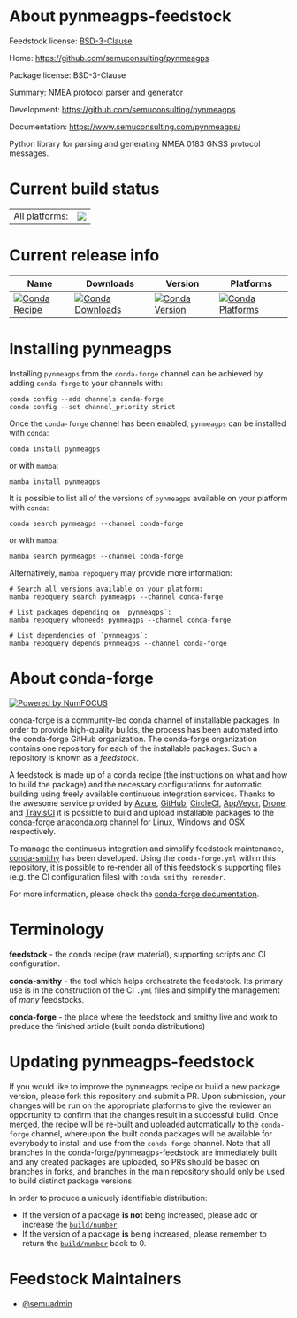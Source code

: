 About pynmeagps-feedstock
=========================

Feedstock license: [BSD-3-Clause](https://github.com/conda-forge/pynmeagps-feedstock/blob/main/LICENSE.txt)

Home: https://github.com/semuconsulting/pynmeagps

Package license: BSD-3-Clause

Summary: NMEA protocol parser and generator

Development: https://github.com/semuconsulting/pynmeagps

Documentation: https://www.semuconsulting.com/pynmeagps/

Python library for parsing and generating NMEA 0183 GNSS protocol messages.

Current build status
====================


<table><tr><td>All platforms:</td>
    <td>
      <a href="https://dev.azure.com/conda-forge/feedstock-builds/_build/latest?definitionId=20323&branchName=main">
        <img src="https://dev.azure.com/conda-forge/feedstock-builds/_apis/build/status/pynmeagps-feedstock?branchName=main">
      </a>
    </td>
  </tr>
</table>

Current release info
====================

| Name | Downloads | Version | Platforms |
| --- | --- | --- | --- |
| [![Conda Recipe](https://img.shields.io/badge/recipe-pynmeagps-green.svg)](https://anaconda.org/conda-forge/pynmeagps) | [![Conda Downloads](https://img.shields.io/conda/dn/conda-forge/pynmeagps.svg)](https://anaconda.org/conda-forge/pynmeagps) | [![Conda Version](https://img.shields.io/conda/vn/conda-forge/pynmeagps.svg)](https://anaconda.org/conda-forge/pynmeagps) | [![Conda Platforms](https://img.shields.io/conda/pn/conda-forge/pynmeagps.svg)](https://anaconda.org/conda-forge/pynmeagps) |

Installing pynmeagps
====================

Installing `pynmeagps` from the `conda-forge` channel can be achieved by adding `conda-forge` to your channels with:

```
conda config --add channels conda-forge
conda config --set channel_priority strict
```

Once the `conda-forge` channel has been enabled, `pynmeagps` can be installed with `conda`:

```
conda install pynmeagps
```

or with `mamba`:

```
mamba install pynmeagps
```

It is possible to list all of the versions of `pynmeagps` available on your platform with `conda`:

```
conda search pynmeagps --channel conda-forge
```

or with `mamba`:

```
mamba search pynmeagps --channel conda-forge
```

Alternatively, `mamba repoquery` may provide more information:

```
# Search all versions available on your platform:
mamba repoquery search pynmeagps --channel conda-forge

# List packages depending on `pynmeagps`:
mamba repoquery whoneeds pynmeagps --channel conda-forge

# List dependencies of `pynmeagps`:
mamba repoquery depends pynmeagps --channel conda-forge
```


About conda-forge
=================

[![Powered by
NumFOCUS](https://img.shields.io/badge/powered%20by-NumFOCUS-orange.svg?style=flat&colorA=E1523D&colorB=007D8A)](https://numfocus.org)

conda-forge is a community-led conda channel of installable packages.
In order to provide high-quality builds, the process has been automated into the
conda-forge GitHub organization. The conda-forge organization contains one repository
for each of the installable packages. Such a repository is known as a *feedstock*.

A feedstock is made up of a conda recipe (the instructions on what and how to build
the package) and the necessary configurations for automatic building using freely
available continuous integration services. Thanks to the awesome service provided by
[Azure](https://azure.microsoft.com/en-us/services/devops/), [GitHub](https://github.com/),
[CircleCI](https://circleci.com/), [AppVeyor](https://www.appveyor.com/),
[Drone](https://cloud.drone.io/welcome), and [TravisCI](https://travis-ci.com/)
it is possible to build and upload installable packages to the
[conda-forge](https://anaconda.org/conda-forge) [anaconda.org](https://anaconda.org/)
channel for Linux, Windows and OSX respectively.

To manage the continuous integration and simplify feedstock maintenance,
[conda-smithy](https://github.com/conda-forge/conda-smithy) has been developed.
Using the ``conda-forge.yml`` within this repository, it is possible to re-render all of
this feedstock's supporting files (e.g. the CI configuration files) with ``conda smithy rerender``.

For more information, please check the [conda-forge documentation](https://conda-forge.org/docs/).

Terminology
===========

**feedstock** - the conda recipe (raw material), supporting scripts and CI configuration.

**conda-smithy** - the tool which helps orchestrate the feedstock.
                   Its primary use is in the construction of the CI ``.yml`` files
                   and simplify the management of *many* feedstocks.

**conda-forge** - the place where the feedstock and smithy live and work to
                  produce the finished article (built conda distributions)


Updating pynmeagps-feedstock
============================

If you would like to improve the pynmeagps recipe or build a new
package version, please fork this repository and submit a PR. Upon submission,
your changes will be run on the appropriate platforms to give the reviewer an
opportunity to confirm that the changes result in a successful build. Once
merged, the recipe will be re-built and uploaded automatically to the
`conda-forge` channel, whereupon the built conda packages will be available for
everybody to install and use from the `conda-forge` channel.
Note that all branches in the conda-forge/pynmeagps-feedstock are
immediately built and any created packages are uploaded, so PRs should be based
on branches in forks, and branches in the main repository should only be used to
build distinct package versions.

In order to produce a uniquely identifiable distribution:
 * If the version of a package **is not** being increased, please add or increase
   the [``build/number``](https://docs.conda.io/projects/conda-build/en/latest/resources/define-metadata.html#build-number-and-string).
 * If the version of a package **is** being increased, please remember to return
   the [``build/number``](https://docs.conda.io/projects/conda-build/en/latest/resources/define-metadata.html#build-number-and-string)
   back to 0.

Feedstock Maintainers
=====================

* [@semuadmin](https://github.com/semuadmin/)

